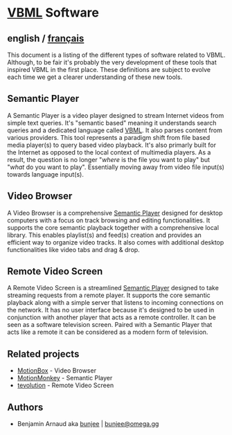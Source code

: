 # [VBML](README.md) Software

## english / [français](fr/software.md)

This document is a listing of the different types of software related to VBML. Although, to be fair
it's probably the very development of these tools that inspired VBML in the first place. These
definitions are subject to evolve each time we get a clearer understanding of these new tools.

## Semantic Player

A Semantic Player is a video player designed to stream Internet videos from simple text queries.
It's "semantic based" meaning it understands search queries and a dedicated language called
[VBML](https://github.com/omega-gg/VBML). It also parses content from various providers. This
tool represents a paradigm shift from file based media player(s) to query based video playback.
It's also primarly built for the Internet as opposed to the local context of multimedia players.
As a result, the question is no longer "*where* is the file you want to play" but "*what* do you
want to play". Essentially moving away from video file input(s) towards language input(s).

## Video Browser

A Video Browser is a comprehensive [Semantic Player](https://omega.gg/about/SemanticPlayer)
designed for desktop computers with a focus on track browsing and editing functionalities. It
supports the core semantic playback together with a comprehensive local library. This enables
playlist(s) and feed(s) creation and provides an efficient way to organize video tracks. It also
comes with additional desktop functionalities like video tabs and drag & drop.

## Remote Video Screen

A Remote Video Screen is a streamlined [Semantic Player](https://omega.gg/about/SemanticPlayer)
designed to take streaming requests from a remote player. It supports the core semantic playback
along with a simple server that listens to incoming connections on the network. It has no user
interface because it's designed to be used in conjunction with another player that acts as a remote
controller. It can be seen as a software television screen. Paired with a Semantic Player that acts
like a remote it can be considered as a modern form of television.

## Related projects

- [MotionBox](https://omega.gg/MotionBox/sources) - Video Browser
- [MotionMonkey](https://omega.gg/MotionMonkey) - Semantic Player
- [tevolution](https://omega.gg/tevolution) - Remote Video Screen

## Authors

- Benjamin Arnaud aka [bunjee](https://bunjee.me) | <bunjee@omega.gg>
